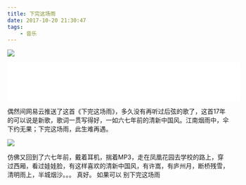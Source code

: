 ```yaml
---
title: 下完这场雨
date: 2017-10-20 21:30:47
tags:
	- 音乐
---
```

![](https://timgsa.baidu.com/timg?image&quality=80&size=b9999_10000&sec=1508516341880&di=9aa12487fe827b6b8a9082e544536914&imgtype=0&src=http%3A%2F%2Fimg.ylq.com%2F2016%2F0819%2F20160819055353748.png)

<iframe frameborder="no" border="0" marginwidth="0" marginheight="0" width=530 height=86 src="//music.163.com/outchain/player?type=2&id=434550534&auto=0&height=66"></iframe>

偶然间网易云推送了这首《下完这场雨》，多久没有再听过后弦的歌了，这首17年的可以说是新歌，歌词一贯写得好，一如六七年前的清新中国风。江南烟雨中，伞下约无果；下完这场雨，此生难再遇。

<!-- more -->

![](https://i.imgur.com/UPsFARi.png)

仿佛又回到了六七年前，戴着耳机，揣着MP3，走在凤凰花园去学校的路上，穿过西厢，看过娃娃脸，有这样喜欢的清新中国风，有许嵩，有庐州月，断桥残雪，清明雨上，半城烟沙。。。
真好。
如果可以 别下完这场雨

